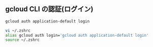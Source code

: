 ## gcloud CLI の認証(ログイン)
```zsh
gcloud auth application-default login
```

```zsh
vi ~/.zshrc
alias gcloud auth login='gcloud auth application-default login'
source ~/.zshrc
```
